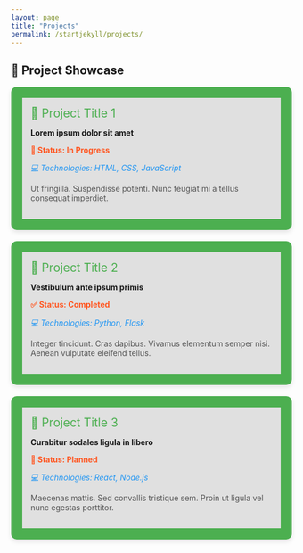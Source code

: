 ```yaml
---
layout: page
title: "Projects"
permalink: /startjekyll/projects/
---
```


<style>
    .project-box {
        border: 20px solid #4CAF50;
        border-radius: 10px;
        padding: 15px;
        margin-bottom: 20px;
        background-color: #e0e0e0; /* Changed to grey */
        box-shadow: 0 4px 8px rgba(0, 0, 0, 0.1);
    }
    .project-title {
        font-size: 1.5em;
        color: #4CAF50;
        margin-bottom: 10px;
    }
    .project-status {
        font-weight: bold;
        color: #FF5722;
    }
    .project-tech {
        font-style: italic;
        color: #2196F3;
    }
    .project-description {
        margin-top: 10px;
        color: #555;
    }
</style>

## 🌟 Project Showcase

<div class="project-box">
    <div class="project-title">🚀 Project Title 1</div>
    <p><strong>Lorem ipsum dolor sit amet</strong></p>
    <p class="project-status">📌 Status: In Progress</p>
    <p class="project-tech">💻 Technologies: HTML, CSS, JavaScript</p>
    <p class="project-description">Ut fringilla. Suspendisse potenti. Nunc feugiat mi a tellus consequat imperdiet.</p>
</div>

<div class="project-box">
    <div class="project-title">🎉 Project Title 2</div>
    <p><strong>Vestibulum ante ipsum primis</strong></p>
    <p class="project-status">✅ Status: Completed</p>
    <p class="project-tech">💻 Technologies: Python, Flask</p>
    <p class="project-description">Integer tincidunt. Cras dapibus. Vivamus elementum semper nisi. Aenean vulputate eleifend tellus.</p>
</div>

<div class="project-box">
    <div class="project-title">📅 Project Title 3</div>
    <p><strong>Curabitur sodales ligula in libero</strong></p>
    <p class="project-status">📝 Status: Planned</p>
    <p class="project-tech">💻 Technologies: React, Node.js</p>
    <p class="project-description">Maecenas mattis. Sed convallis tristique sem. Proin ut ligula vel nunc egestas porttitor.</p>
</div>
